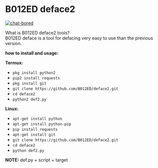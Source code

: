 # B012ED deface2

[![chat-bored](https://img.shields.io/badge/endpoint?url=https://b012ed.github.io/chat-B012ED.json&style=?style=for-the-badge&logo=steam)](https://b012ed.github.io/chat.html)

What is B012ED deface2 tools?<br>
B012ED deface is a tool for defacing very easy to use than the previous version.

**how to install and usage:**

**Termux:**
* `pkg install python2`
* `pip2 install requests`
* `pkg install git`
* `git clone https://github.com/B012ED/deface2.git`
* `cd deface2`
* `python2 def2.py`

**Linux:**
* `apt-get install python`
* `apt-get install python-pip`
* `pip install requests`
* `apt-get install git`
* `git clone https://github.com/B012ED/deface2.git`
* `cd deface2`
* `python def2.py`

**NOTE:**  def.py + script + target



